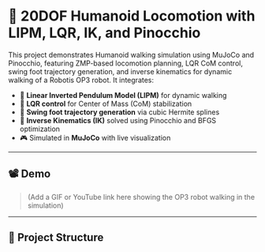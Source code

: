 # 🤖 20DOF Humanoid Locomotion with LIPM, LQR, IK, and Pinocchio

This project demonstrates Humanoid walking simulation using MuJoCo and Pinocchio, featuring ZMP-based locomotion planning, LQR CoM control, swing foot trajectory generation, and inverse kinematics for dynamic walking of a Robotis OP3 robot.  It integrates:

- 🧠 **Linear Inverted Pendulum Model (LIPM)** for dynamic walking
- 🧮 **LQR control** for Center of Mass (CoM) stabilization
- 🦶 **Swing foot trajectory generation** via cubic Hermite splines
- 🔧 **Inverse Kinematics (IK)** solved using Pinocchio and BFGS optimization
- 🎮 Simulated in **MuJoCo** with live visualization

---

## 📽️ Demo

> (Add a GIF or YouTube link here showing the OP3 robot walking in the simulation)

---

## 📁 Project Structure

